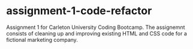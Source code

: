 # assignment-1-code-refactor
Assignment 1 for Carleton University Coding Bootcamp.
The assignemnt consists of cleaning up and improving existing HTML and CSS code for a fictional marketing company.